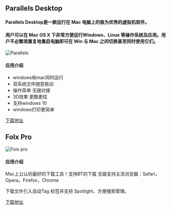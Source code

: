 ## Parallels Desktop
#### Parallels Desktop是一款运行在 Mac 电脑上的极为优秀的虚拟机软件。
#### 用户可以在 Mac OS X 下非常方便运行Windows、Linux 等操作系统及应用。用户不必繁琐重复地重启电脑即可在 Win 与 Mac 之间切换甚至同时使用它们。
![Parallels](https://timgsa.baidu.com/timg?image&quality=80&size=b9999_10000&sec=1548397059201&di=62c6859499355aeef713ed1b8e91cff6&imgtype=0&src=http%3A%2F%2Fsrc.pcsoft.com.cn%2Fd%2Ffile%2Fsoft%2Fxtrj%2Fxtqt%2F2017-04-27%2F290cae1b92465dad52743270801df58d.jpg)

#### 应用介绍
- windows和mac同时运行
- 双系统文件随意拖动
- 操作简单 无缝对接
- 3D效果 更酷更炫
- 支持windows 10
- windows打印更简单

[下载地址](https://xclient.info/s/parallels-desktop.html)

## Folx Pro
![Folx pro](https://timgsa.baidu.com/timg?image&quality=80&size=b9999_10000&sec=1548407420052&di=52186867456b19c4f9a07a28e1e5837e&imgtype=0&src=http%3A%2F%2Fimg3.orsoon.com%2Fico%2F201708%2F27100234_bcd2317be3.png)
#### 应用介绍
Mac上公认的最好的下载工具！支持BT的下载
无缝支持主流浏览器：Safari，Opera，Firefox，Chrome

下载文件引入自动Tag 标签并支持 Spotlight，方便搜索管理。

[下载地址](https://xclient.info/s/folx-pro.html)